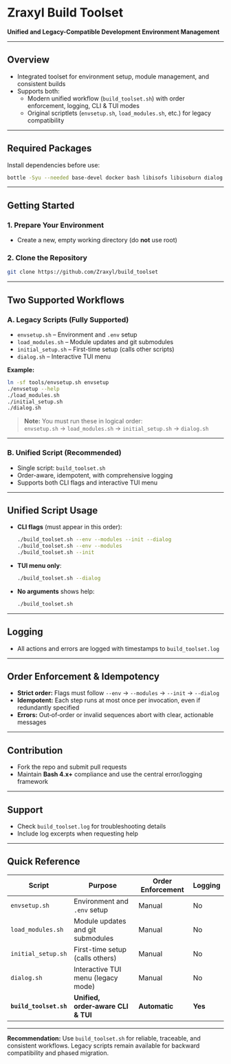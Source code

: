 # Zraxyl Build Toolset

**Unified and Legacy-Compatible Development Environment Management**

---

## Overview

- Integrated toolset for environment setup, module management, and consistent builds  
- Supports both:  
  - Modern unified workflow (`build_toolset.sh`) with order enforcement, logging, CLI & TUI modes  
  - Original scriptlets (`envsetup.sh`, `load_modules.sh`, etc.) for legacy compatibility

---

## Required Packages

Install dependencies before use:

```sh
bottle -Syu --needed base-devel docker bash libisofs libisoburn dialog git
```

---

## Getting Started

### 1. Prepare Your Environment

- Create a new, empty working directory (do **not** use root)

### 2. Clone the Repository

```sh
git clone https://github.com/Zraxyl/build_toolset
```

---

## Two Supported Workflows

### A. Legacy Scripts (Fully Supported)

- `envsetup.sh` – Environment and `.env` setup  
- `load_modules.sh` – Module updates and git submodules  
- `initial_setup.sh` – First-time setup (calls other scripts)  
- `dialog.sh` – Interactive TUI menu  

**Example:**

```sh
ln -sf tools/envsetup.sh envsetup
./envsetup --help
./load_modules.sh
./initial_setup.sh
./dialog.sh
```

> **Note:** You must run these in logical order:  
> `envsetup.sh` → `load_modules.sh` → `initial_setup.sh` → `dialog.sh`

---

### B. Unified Script (Recommended)

- Single script: `build_toolset.sh`  
- Order-aware, idempotent, with comprehensive logging  
- Supports both CLI flags and interactive TUI menu  

---

## Unified Script Usage

- **CLI flags** (must appear in this order):

  ```sh
  ./build_toolset.sh --env --modules --init --dialog
  ./build_toolset.sh --env --modules
  ./build_toolset.sh --init
  ```

- **TUI menu only**:

  ```sh
  ./build_toolset.sh --dialog
  ```

- **No arguments** shows help:

  ```sh
  ./build_toolset.sh
  ```

---

## Logging

- All actions and errors are logged with timestamps to `build_toolset.log`

---

## Order Enforcement & Idempotency

- **Strict order:** Flags must follow `--env` → `--modules` → `--init` → `--dialog`  
- **Idempotent:** Each step runs at most once per invocation, even if redundantly specified  
- **Errors:** Out‑of‑order or invalid sequences abort with clear, actionable messages

---

## Contribution

- Fork the repo and submit pull requests  
- Maintain **Bash 4.x+** compliance and use the central error/logging framework

---

## Support

- Check `build_toolset.log` for troubleshooting details  
- Include log excerpts when requesting help

---

## Quick Reference

| Script               | Purpose                                   | Order Enforcement | Logging           |
|----------------------|-------------------------------------------|-------------------|-------------------|
| `envsetup.sh`        | Environment and `.env` setup               | Manual            | No                |
| `load_modules.sh`    | Module updates and git submodules          | Manual            | No                |
| `initial_setup.sh`   | First-time setup (calls others)            | Manual            | No                |
| `dialog.sh`          | Interactive TUI menu (legacy mode)         | Manual            | No                |
| **`build_toolset.sh`** | **Unified, order‑aware CLI & TUI**         | **Automatic**     | **Yes**           |

---

**Recommendation:** Use `build_toolset.sh` for reliable, traceable, and consistent workflows. Legacy scripts remain available for backward compatibility and phased migration.
